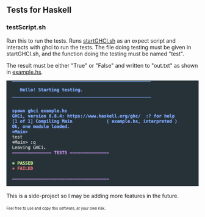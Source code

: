 ## Tests for Haskell 


### testScript.sh 
Run this to run the tests. Runs [startGHCI.sh](startGHCI.sh) as an expect script and interacts with ghci to run the tests. The file doing testing must be given in startGHCI.sh, and the function doing the testing must be named "test". 

The result must be either "True" or "False" and written to "out.txt" as shown in [example.hs](example.hs).


![](example.png)

This is a side-project so I may be adding more features in the future. 

<sup><sub>Feel free to use and copy this software, at your own risk.</sub></sup>
